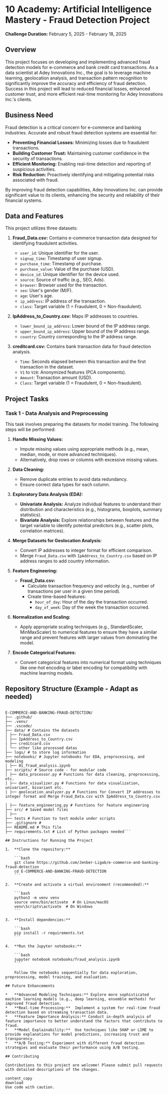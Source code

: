 # 10 Academy: Artificial Intelligence Mastery - Fraud Detection Project

**Challenge Duration:** February 5, 2025 - February 18, 2025

## Overview

This project focuses on developing and implementing advanced fraud detection models for e-commerce and bank credit card transactions.  As a data scientist at Adey Innovations Inc., the goal is to leverage machine learning, geolocation analysis, and transaction pattern recognition to significantly improve the accuracy and efficiency of fraud detection.  Success in this project will lead to reduced financial losses, enhanced customer trust, and more efficient real-time monitoring for Adey Innovations Inc.'s clients.

## Business Need

Fraud detection is a critical concern for e-commerce and banking industries.  Accurate and robust fraud detection systems are essential for:

*   **Preventing Financial Losses:** Minimizing losses due to fraudulent transactions.
*   **Building Customer Trust:** Maintaining customer confidence in the security of transactions.
*   **Efficient Monitoring:** Enabling real-time detection and reporting of suspicious activities.
*   **Risk Reduction:** Proactively identifying and mitigating potential risks associated with fraud.

By improving fraud detection capabilities, Adey Innovations Inc. can provide significant value to its clients, enhancing the security and reliability of their financial systems.

## Data and Features

This project utilizes three datasets:

1.  **Fraud_Data.csv:**  Contains e-commerce transaction data designed for identifying fraudulent activities.

    *   `user_id`: Unique identifier for the user.
    *   `signup_time`: Timestamp of user signup.
    *   `purchase_time`: Timestamp of purchase.
    *   `purchase_value`: Value of the purchase (USD).
    *   `device_id`: Unique identifier for the device used.
    *   `source`: Source of traffic (e.g., SEO, Ads).
    *   `browser`: Browser used for the transaction.
    *   `sex`: User's gender (M/F).
    *   `age`: User's age.
    *   `ip_address`: IP address of the transaction.
    *   `class`: Target variable (1 = Fraudulent, 0 = Non-fraudulent).

2.  **IpAddress_to_Country.csv:**  Maps IP addresses to countries.

    *   `lower_bound_ip_address`: Lower bound of the IP address range.
    *   `upper_bound_ip_address`: Upper bound of the IP address range.
    *   `country`: Country corresponding to the IP address range.

3.  **creditcard.csv:**  Contains bank transaction data for fraud detection analysis.

    *   `Time`: Seconds elapsed between this transaction and the first transaction in the dataset.
    *   `V1` to `V28`: Anonymized features (PCA components).
    *   `Amount`: Transaction amount (USD).
    *   `Class`: Target variable (1 = Fraudulent, 0 = Non-fraudulent).

## Project Tasks

### Task 1 - Data Analysis and Preprocessing

This task involves preparing the datasets for model training.  The following steps will be performed:

1.  **Handle Missing Values:**
    *   Impute missing values using appropriate methods (e.g., mean, median, mode, or more advanced techniques).
    *   Alternatively, drop rows or columns with excessive missing values.

2.  **Data Cleaning:**
    *   Remove duplicate entries to avoid data redundancy.
    *   Ensure correct data types for each column.

3.  **Exploratory Data Analysis (EDA):**
    *   **Univariate Analysis:** Analyze individual features to understand their distribution and characteristics (e.g., histograms, boxplots, summary statistics).
    *   **Bivariate Analysis:** Explore relationships between features and the target variable to identify potential predictors (e.g., scatter plots, correlation matrices).

4.  **Merge Datasets for Geolocation Analysis:**
    *   Convert IP addresses to integer format for efficient comparison.
    *   Merge `Fraud_Data.csv` with `IpAddress_to_Country.csv` based on IP address ranges to add country information.

5.  **Feature Engineering:**
    *   **Fraud_Data.csv:**
        *   Calculate transaction frequency and velocity (e.g., number of transactions per user in a given time period).
        *   Create time-based features:
            *   `hour_of_day`: Hour of the day the transaction occurred.
            *   `day_of_week`: Day of the week the transaction occurred.

6.  **Normalization and Scaling:**
    *   Apply appropriate scaling techniques (e.g., StandardScaler, MinMaxScaler) to numerical features to ensure they have a similar range and prevent features with larger values from dominating the model.

7.  **Encode Categorical Features:**
    *   Convert categorical features into numerical format using techniques like one-hot encoding or label encoding for compatibility with machine learning models.

## Repository Structure (Example - Adapt as needed)
```

E-COMMERCE-AND-BANKING-FRAUD-DETECTION/
├── .github/
├── .venv/
├── .vscode/
├── data/ # Contains the datasets
│ ├── Fraud_Data.csv
│ ├── IpAddress_to_Country.csv
| ├── creditcard.csv
│ └── other like processed datas
├── logs/ # to store log information
├── notebooks/ # Jupyter notebooks for EDA, preprocessing, and modeling
│ ├── 01_fraud_analysis.ipynb
├── scripts/ # Source code - for modular code
│ ├── data_processor.py # Functions for data cleaning, preprocessing, etc.
| ├── data_visualizer.py # Functions for data visualization, univariant, bivariant etc.
| ├── geolocation_analyzer.py # Functions for Convert IP addresses to integer format and Merge Fraud_Data.csv with IpAddress_to_Country.csv

│ ├── feature_engineering.py # Functions for feature engineering
├── src/ # Saved model files
│ ├──
├── tests # Function to test module under scripts
├── .gitignore #
├── README.md # This file
├── requirements.txt # List of Python packages needed```

## Instructions for Running the Project

1.  **Clone the repository:**

    ```bash
    git clone https://github.com/Jenber-Ligab/e-commerce-and-banking-fraud-detection
    cd E-COMMERCE-AND-BANKING-FRAUD-DETECTION
    ```

2.  **Create and activate a virtual environment (recommended):**

    ```bash
    python3 -m venv venv
    source venv/bin/activate  # On Linux/macOS
    venv\Scripts\activate  # On Windows
    ```

3.  **Install dependencies:**

    ```bash
    pip install -r requirements.txt
    ```

4.  **Run the Jupyter notebooks:**

    ```bash
    jupyter notebook notebooks/fraud_analysis.ipynb
    ```

    Follow the notebooks sequentially for data exploration, preprocessing, model training, and evaluation.

## Future Enhancements

*   **Advanced Modeling Techniques:** Explore more sophisticated machine learning models (e.g., deep learning, ensemble methods) for improved fraud detection.
*   **Real-time Processing:**  Implement a system for real-time fraud detection based on streaming transaction data.
*   **Feature Importance Analysis:** Conduct in-depth analysis of feature importance to better understand the factors that contribute to fraud.
*   **Model Explainability:**  Use techniques like SHAP or LIME to provide explanations for model predictions, increasing trust and transparency.
*   **A/B Testing:** Experiment with different fraud detection strategies and evaluate their performance using A/B testing.

## Contributing

Contributions to this project are welcome! Please submit pull requests with detailed descriptions of the changes.

content_copy
download
Use code with caution.
